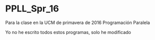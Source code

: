 # PPLL_Spr_16

Para la clase en la UCM de primavera de 2016
Programación Paralela

Yo no he escrito todos estos programas, solo he modificado
